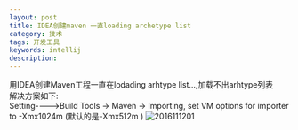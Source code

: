 ```yaml
---
layout: post
title: IDEA创建maven 一直loading archetype list
category: 技术
tags: 开发工具
keywords: intellij
description:
---
```

用IDEA创建Maven工程一直在lodading arhtype list...,加载不出arhtype列表  
解决方案如下:  
Setting---->Build Tools → Maven → Importing, set VM options for importer to -Xmx1024m (默认的是-Xmx512m )
![2016111201](http://ogiythg18.bkt.clouddn.com/2016-11-12ideaMaven.png)
